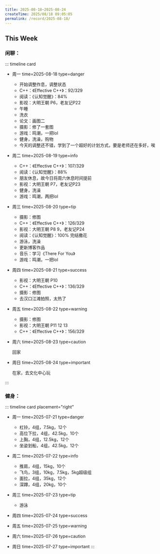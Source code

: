 ```yaml
---
title: 2025-08-18~2025-08-24
createTime: 2025/08/18 09:05:05
permalink: /record/2025-08-18/
---
```


## This Week

### 闲聊：


::: timeline card
- 周一
  time=2025-08-18 type=danger

  - 开始调整作息，调整状态
  - C++：《Effective C++》：92/329
  - 阅读：《认知觉醒》：84%
  - 影视：大明王朝 P6，老友记P22
  - 午睡
  - 洗衣
  - 论文：画图二
  - 摄影：修了一套图
  - 游戏：鸣潮，一把lol
  - 健身，洗澡，购物
  - 今天的调整还不错，学到了一个超好的计划方式，要是老师还在多好，唉



- 周二
  time=2025-08-19 type=info

  - C++：《Effective C++》：107/329
  - 阅读：《认知觉醒》：88%
  - 朋友休息，故今日将周六休息时间提前
  - 影视：大明王朝 P7，老友记P23
  - 健身，洗澡
  - 游戏：鸣潮，两把lol

- 周三
  time=2025-08-20 type=tip

  - 摄影：修图
  - C++：《Effective C++》：126/329
  - 影视：大明王朝 P8 9，老友记P24
  - 阅读：《认知觉醒》：100% 完结撒花
  - 游泳，洗澡
  - 更新博客作品
  - 音乐：学习《There For You》
  - 游戏：鸣潮，一把lol


- 周四
  time=2025-08-21 type=success

  - 影视：大明王朝 P10
  - C++：《Effective C++》：136/329
  - 摄影：修图
  - 去汉口江滩拍照，太热了


- 周五
  time=2025-08-22 type=warning

  - 摄影：修图
  - 影视：大明王朝 P11 12 13
  - C++：《Effective C++》：156/329



- 周六
  time=2025-08-23 type=caution

  回家


- 周日
  time=2025-08-24 type=important

  在家，去文化中心玩

:::

### 健身：

::: timeline card placement="right"
- 周一
  time=2025-07-21 type=danger

  - 杠铃，4组，7.5kg，12个
  - 高位下拉，4组，42.5kg，10个
  - 上胸，4组，12.5kg，12个
  - 坐姿划船，4组，42.5kg，12个

- 周二
  time=2025-07-22 type=info

  - 推肩，4组，15kg，10个
  - 飞鸟，3组，10kg，7.5kg，5kg超级组
  - 面拉，4组，35kg，12个
  - 深蹲，4组，20kg，10个

- 周三
  time=2025-07-23 type=tip

  - 游泳

- 周四
  time=2025-07-24 type=success


- 周五
  time=2025-07-25 type=warning


- 周六
  time=2025-07-26 type=caution


- 周日
  time=2025-07-27 type=important
:::